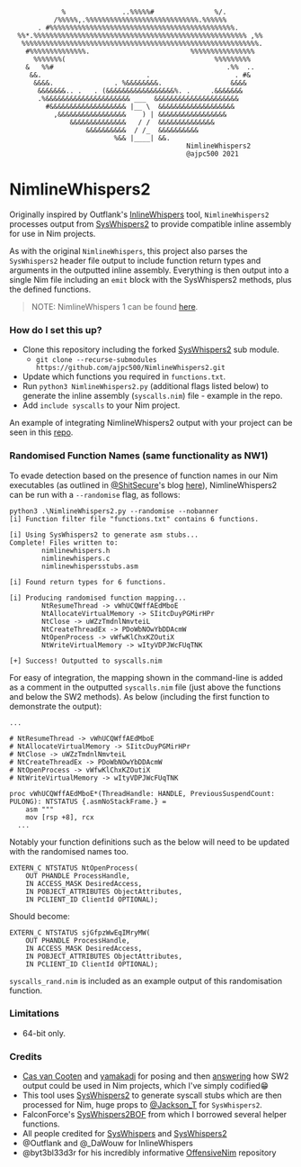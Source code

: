 ```
             %              ..%%%%%#               %/.                  
           /%%%%%,.%%%%%%%%%%%%%%%%%%%%%%%%%%%%.%%%%%%                  
       . #%%%%%%%%%%%%%%%%%%%%%%%%%%%%%%%%%%%%%%%%%%%%%%.               
  %%*.%%%%%%%%%%%%%%%%%%%%%%%%%%%%%%%%%%%%%%%%%%%%%%%%%%%%% ,%%         
   %%%%%%%%%%%%%%%%%%%%%%%%%%%%%%%%%%%%%%%%%%%%%%%%%%%%%%%%%%%.         
    #%%%%%%%%%%%%%%.                         %%%%%%%%%%%%%%%%           
      %%%%%%%(                                     %%%%%%%%%            
    &   %%#                                           .%%  ..           
     &&.                          .                     . #&            
      &&&&.               . %&&&&&&&&.                 &&&&             
       &&&&&&&.. .   . (&&&&&&&&&&&&&&&&&%. .     .&&&&&&&              
       .%&&&&&&&&&&&&&&&&&&&&& ___  &&&&&&&&&&&&&&&&&&&&& 
         #&&&&&&&&&&&&&&&&&&& |__ \  &&&&&&&&&&&&&&&&&&&
           ,&&&&&&&&&&&&&&&&&    ) | &&&&&&&&&&&&&&&&&
               &&&&&&&&&&&&&&   / /  &&&&&&&&&&&&&&
                   &&&&&&&&&&  / /_  &&&&&&&&&&
                          %&& |____| &&.                                  
						                    NimlineWhispers2
                                            @ajpc500 2021
```

# NimlineWhispers2 #

Originally inspired by Outflank's [InlineWhispers](https://github.com/outflanknl/InlineWhispers) tool, `NimlineWhispers2` processes output from [SysWhispers2](https://github.com/jthuraisamy/SysWhispers2) to provide compatible inline assembly for use in Nim projects.

As with the original `NimlineWhispers`, this project also parses the `SysWhispers2` header file output to include function return types and arguments in the outputted inline assembly. Everything is then output into a single Nim file including an `emit` block with the SysWhispers2 methods, plus the defined functions. 

> NOTE: NimlineWhispers 1 can be found [here](https://github.com/ajpc500/NimlineWhispers).

### How do I set this up? ###

 * Clone this repository including the forked [SysWhispers2](https://github.com/ajpc500/SysWhispers2) sub module.
    * `git clone --recurse-submodules https://github.com/ajpc500/NimlineWhispers2.git `
 * Update which functions you required in `functions.txt`.
 * Run `python3 NimlineWhispers2.py` (additional flags listed below) to generate the inline assembly (`syscalls.nim`) file - example in the repo.
 * Add `include syscalls` to your Nim project.

An example of integrating NimlineWhispers2 output with your project can be seen in this [repo](https://github.com/ajpc500/NimExamples/tree/main/src/SysWhispers2).

### Randomised Function Names (same functionality as NW1) ###

To evade detection based on the presence of function names in our Nim executables (as outlined in [@ShitSecure](https://twitter.com/ShitSecure)'s blog [here](https://s3cur3th1ssh1t.github.io/A-tale-of-EDR-bypass-methods/)), NimlineWhispers2 can be run with a `--randomise` flag, as follows:

```
python3 .\NimlineWhispers2.py --randomise --nobanner
[i] Function filter file "functions.txt" contains 6 functions.

[i] Using SysWhispers2 to generate asm stubs...
Complete! Files written to:
        nimlinewhispers.h
        nimlinewhispers.c
        nimlinewhispersstubs.asm

[i] Found return types for 6 functions.

[i] Producing randomised function mapping...
        NtResumeThread -> vWhUCQWffAEdMboE
        NtAllocateVirtualMemory -> SIitcDuyPGMirHPr
        NtClose -> uWZzTmdnlNmvteiL
        NtCreateThreadEx -> PDoWbNOwYbDDAcmW
        NtOpenProcess -> vWfwKlChxKZOutiX
        NtWriteVirtualMemory -> wItyVDPJWcFUqTNK

[+] Success! Outputted to syscalls.nim
```

For easy of integration, the mapping shown in the command-line is added as a comment in the outputted `syscalls.nim` file (just above the functions and below the SW2 methods). As below (including the first function to demonstrate the output):

```
...

# NtResumeThread -> vWhUCQWffAEdMboE
# NtAllocateVirtualMemory -> SIitcDuyPGMirHPr
# NtClose -> uWZzTmdnlNmvteiL
# NtCreateThreadEx -> PDoWbNOwYbDDAcmW
# NtOpenProcess -> vWfwKlChxKZOutiX
# NtWriteVirtualMemory -> wItyVDPJWcFUqTNK

proc vWhUCQWffAEdMboE*(ThreadHandle: HANDLE, PreviousSuspendCount: PULONG): NTSTATUS {.asmNoStackFrame.} =
    asm """
	mov [rsp +8], rcx 
  ...
```
Notably your function definitions such as the below will need to be updated with the randomised names too.

```
EXTERN_C NTSTATUS NtOpenProcess(
	OUT PHANDLE ProcessHandle,
	IN ACCESS_MASK DesiredAccess,
	IN POBJECT_ATTRIBUTES ObjectAttributes,
	IN PCLIENT_ID ClientId OPTIONAL);
```
Should become:

```
EXTERN_C NTSTATUS sjGfpzWwEqIMryMW(
	OUT PHANDLE ProcessHandle,
	IN ACCESS_MASK DesiredAccess,
	IN POBJECT_ATTRIBUTES ObjectAttributes,
	IN PCLIENT_ID ClientId OPTIONAL);
```

`syscalls_rand.nim` is included as an example output of this randomisation function.

### Limitations ###

 * 64-bit only.

### Credits ###

 * [Cas van Cooten](https://twitter.com/chvancooten) and [yamakadi](https://github.com/yamakadi) for posing and then [answering](https://gist.github.com/chvancooten/083dbdfd4a10261ee8dfecb4caf07e6c#gistcomment-3989360) how SW2 output could be used in Nim projects, which I've simply codified😁
 * This tool uses [SysWhispers2](https://github.com/jthuraisamy/SysWhispers2) to generate syscall stubs which are then processed for Nim, huge props to [@Jackson_T](https://twitter.com/Jackson_T) for `SysWhispers2`.
 * FalconForce's [SysWhispers2BOF](https://github.com/FalconForceTeam/SysWhispers2BOF) from which I borrowed several helper functions.
 * All people credited for [SysWhispers](https://github.com/jthuraisamy/SysWhispers#credits) and [SysWhispers2](https://github.com/jthuraisamy/SysWhispers2#credits)
 * @Outflank and @\_DaWouw for InlineWhispers
 * @byt3bl33d3r for his incredibly informative [OffensiveNim](https://github.com/byt3bl33d3r/OffensiveNim/) repository

